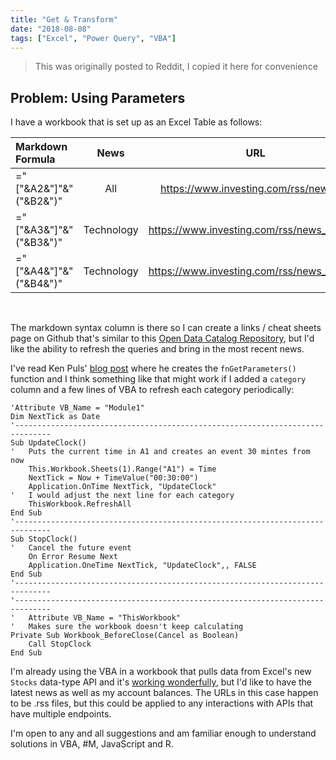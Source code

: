 ```yaml
---
title: "Get & Transform"
date: "2018-08-08"
tags: ["Excel", "Power Query", "VBA"]
---
```

> This was originally posted to Reddit, I copied it here for convenience
## Problem: Using Parameters

I have a workbook that is set up as an Excel Table as follows:

<center>

| Markdown Formula | News | URL |
|:---------------------|:--------:|:-----------------------------------------:|
| ="["&A2&"]"&"("&B2&")" |    All     | https://www.investing.com/rss/news.rss     |
| ="["&A3&"]"&"("&B3&")" | Technology | https://www.investing.com/rss/news_288.rss |
| ="["&A4&"]"&"("&B4&")" | Technology | https://www.investing.com/rss/news_288.rss |

</center><br/>

The markdown syntax column is there so I can create a links / cheat sheets page on Github that's similar to this [Open Data Catalog Repository](https://github.com/axibase/open-data-catalog/tree/master/data-hosts), but I'd like the ability to refresh the queries and bring in the most recent news.

I've read Ken Puls' [blog post](https://www.excelguru.ca/blog/2014/11/26/building-a-parameter-table-for-power-query/) where he creates the `fnGetParameters()` function and I think something like that might work if I added a `category` column and a few lines of VBA to refresh each category periodically:

```visual-basic
'Attribute VB_Name = "Module1"
Dim NextTick as Date
'------------------------------------------------------------------------------
Sub UpdateClock()
'   Puts the current time in A1 and creates an event 30 mintes from now
    This.Workbook.Sheets(1).Range("A1") = Time
    NextTick = Now + TimeValue("00:30:00")
    Application.OnTime NextTick, "UpdateClock"
'   I would adjust the next line for each category
    ThisWorkbook.RefreshAll
End Sub
'------------------------------------------------------------------------------
Sub StopClock()
'   Cancel the future event
    On Error Resume Next
    Application.OneTime NextTick, "UpdateClock",, FALSE
End Sub
'------------------------------------------------------------------------------
'------------------------------------------------------------------------------
'   Attribute VB_Name = "ThisWorkbook"
'   Makes sure the workbook doesn't keep calculating
Private Sub Workbook_BeforeClose(Cancel as Boolean)
    Call StopClock
End Sub
```

I'm already using the VBA in a workbook that pulls data from Excel's new `Stocks` data-type API and it's [working wonderfully](https://www.youtube.com/watch?v=W_14DoSfGIM), but I'd like to have the latest news as well as my account balances. The URLs in this case happen to be .rss files, but this could be applied to any interactions with APIs that have multiple endpoints.

I'm open to any and all suggestions and am familiar enough to understand solutions in VBA, #M, JavaScript and R.
